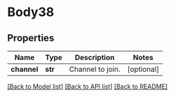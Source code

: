# Body38

## Properties
Name | Type | Description | Notes
------------ | ------------- | ------------- | -------------
**channel** | **str** | Channel to join. | [optional] 

[[Back to Model list]](../README.md#documentation-for-models) [[Back to API list]](../README.md#documentation-for-api-endpoints) [[Back to README]](../README.md)

